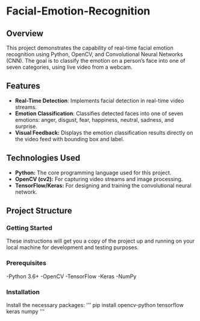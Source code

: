# Facial-Emotion-Recognition
## Overview
This project demonstrates the capability of real-time facial emotion recognition using Python, OpenCV, and Convolutional Neural Networks (CNN). The goal is to classify the emotion on a person’s face into one of seven categories, using live video from a webcam.

## Features
- **Real-Time Detection**: Implements facial detection in real-time video streams.
- **Emotion Classification**: Classifies detected faces into one of seven emotions: anger, disgust, fear, happiness, neutral, sadness, and surprise.
- **Visual Feedback:** Displays the emotion classification results directly on the video feed with bounding box and label.

## Technologies Used
- **Python:** The core programming language used for this project.
- **OpenCV (cv2):** For capturing video streams and image processing.
- **TensorFlow/Keras:** For designing and training the convolutional neural network.

## Project Structure
### Getting Started
These instructions will get you a copy of the project up and running on your local machine for development and testing purposes.

### Prerequisites
-Python 3.6+
-OpenCV
-TensorFlow
-Keras
-NumPy

### Installation
Install the necessary packages:
''' pip install opencv-python tensorflow keras numpy '''
